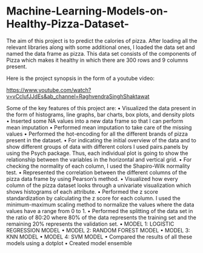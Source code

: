 # Machine-Learning-Models-on-Healthy-Pizza-Dataset-
The aim of this project is to predict the calories of pizza. After loading all the relevant libraries along with some additional ones, I loaded the data set and named the data frame as pizza.  This data set consists of the components of Pizza which makes it healthy in which there are 300 rows and 9 columns present.

Here is the project synopsis in the form of a youtube video: 

https://www.youtube.com/watch?v=vCclufJJdEs&ab_channel=RaghvendraSinghShaktawat

Some of the key features of this project are:
• Visualized the data present in the form of histograms, line graphs, bar charts, box plots, and density plots
• Inserted some NA values into a new data frame so that I can perform mean imputation
• Performed mean imputation to take care of the missing values
• Performed the hot-encoding for all the different brands of pizza present in the dataset.
• For indicating the initial overview of the data and to show different groups of data with different colors I used pairs.panels by using the Psych package. Thus, each individual plot is going to show the relationship between the variables in the horizontal and vertical grid.
• For checking the normality of each column, I used the Shapiro-Wilk normality test.
• Represented the correlation between the different columns of the pizza data frame by using Pearson’s method.
• Visualized how every column of the pizza dataset looks through a univariate visualization which shows histograms of each attribute.
• Performed the z score standardization by calculating the z score for each column. I used the minimum-maximum scaling method to normalize the values where the data values have a range from 0 to 1.
• Performed the splitting of the data set in the ratio of 80:20 where 80% of the data represents the training set and the remaining 20% represents the validation set.
• MODEL 1: LOGISTIC REGRESSION MODEL
• MODEL 2: RANDOM FOREST MODEL
• MODEL 3: KNN MODEL
• MODEL 4: SVM MODEL
• Compared the results of all these models using a dotplot
• Created model ensemble
